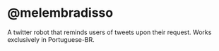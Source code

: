 # @melembradisso

A twitter robot that reminds users of tweets upon their request. Works exclusively in Portuguese-BR.